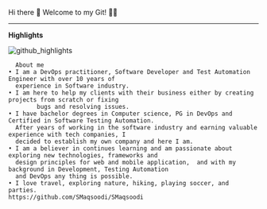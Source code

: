 Hi there 👋
Welcome to my Git! 🙏🏻
_____________________________________________
**Highlights**

![github_highlights](https://user-images.githubusercontent.com/73438087/145928496-76539ce5-2a28-434b-a941-3075d9bc9bfb.png)

      About me
    • I am a DevOps practitioner, Software Developer and Test Automation Engineer with over 10 years of 
      experience in Software industry. 
    • I am here to help my clients with their business either by creating projects from scratch or fixing 
            bugs and resolving issues.
    • I have bachelor degrees in Computer science, PG in DevOps and Certified in Software Testing Automation. 
      After years of working in the software industry and earning valuable experience with tech companies, I 
      decided to establish my own company and here I am.
    • I am a believer in continues learning and am passionate about exploring new technologies, frameworks and 
      design principles for web and mobile application,  and with my background in Development, Testing Automation 
      and DevOps any thing is possible.
    • I love travel, exploring nature, hiking, playing soccer, and parties. 
   	https://github.com/SMaqsoodi/SMaqsoodi


